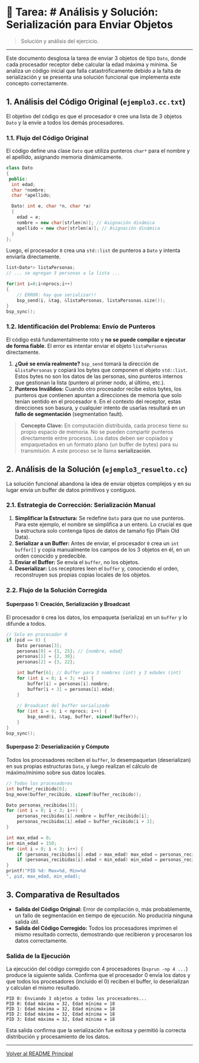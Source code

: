 # 📝 Tarea: # Análisis y Solución: Serialización para Enviar Objetos

> Solución y análisis del ejercicio.

---

Este documento desglosa la tarea de enviar 3 objetos de tipo `Dato`, donde cada procesador receptor debe calcular la edad máxima y mínima. Se analiza un código inicial que falla catastróficamente debido a la falta de serialización y se presenta una solución funcional que implementa este concepto correctamente.

## 1. Análisis del Código Original (`ejemplo3.cc.txt`)

El objetivo del código es que el procesador `0` cree una lista de 3 objetos `Dato` y la envíe a todos los demás procesadores.

### 1.1. Flujo del Código Original

El código define una clase `Dato` que utiliza punteros `char*` para el nombre y el apellido, asignando memoria dinámicamente.

```cpp
class Dato
{
 public:
  int edad;
  char *nombre;
  char *apellido;

  Dato( int e, char *n, char *a)
  {
    edad = e;
    nombre = new char[strlen(n)]; // Asignación dinámica
    apellido = new char[strlen(a)]; // Asignación dinámica
  }
};
```

Luego, el procesador `0` crea una `std::list` de punteros a `Dato` y intenta enviarla directamente.

```cpp
list<Dato*> listaPersonas;
// ... se agregan 3 personas a la lista ...

for(int i=0;i<nprocs;i++)
{
    // ERROR: hay que serializar!!
    bsp_send(i, &tag, &listaPersonas, listaPersonas.size());
}
bsp_sync();
```

### 1.2. Identificación del Problema: Envío de Punteros

El código está fundamentalmente roto y **no se puede compilar o ejecutar de forma fiable**. El error es intentar enviar el objeto `listaPersonas` directamente.
1.  **¿Qué se envía realmente?** `bsp_send` tomará la dirección de `&listaPersonas` y copiará los bytes que componen el objeto `std::list`. Estos bytes no son los datos de las personas, sino punteros internos que gestionan la lista (puntero al primer nodo, al último, etc.).
2.  **Punteros Inválidos:** Cuando otro procesador recibe estos bytes, los punteros que contienen apuntan a direcciones de memoria que solo tenían sentido en el procesador `0`. En el contexto del receptor, estas direcciones son basura, y cualquier intento de usarlas resultará en un **fallo de segmentación** (segmentation fault).

> **Concepto Clave:** En computación distribuida, cada proceso tiene su propio espacio de memoria. No se pueden compartir punteros directamente entre procesos. Los datos deben ser copiados y empaquetados en un formato plano (un buffer de bytes) para su transmisión. A este proceso se le llama **serialización**.

## 2. Análisis de la Solución (`ejemplo3_resuelto.cc`)

La solución funcional abandona la idea de enviar objetos complejos y en su lugar envía un buffer de datos primitivos y contiguos.

### 2.1. Estrategia de Corrección: Serialización Manual

1.  **Simplificar la Estructura:** Se redefine `Dato` para que no use punteros. Para este ejemplo, el nombre se simplifica a un entero. Lo crucial es que la estructura solo contenga tipos de datos de tamaño fijo (Plain Old Data).
2.  **Serializar a un Buffer:** Antes de enviar, el procesador `0` crea un `int buffer[]` y copia manualmente los campos de los 3 objetos en él, en un orden conocido y predecible.
3.  **Enviar el Buffer:** Se envía el `buffer`, no los objetos.
4.  **Deserializar:** Los receptores leen el `buffer` y, conociendo el orden, reconstruyen sus propias copias locales de los objetos.

### 2.2. Flujo de la Solución Corregida

#### **Superpaso 1: Creación, Serialización y Broadcast**
El procesador `0` crea los datos, los empaqueta (serializa) en un `buffer` y lo difunde a todos.

```cpp
// Solo en procesador 0
if (pid == 0) {
    Dato personas[3];
    personas[0] = {1, 25}; // {nombre, edad}
    personas[1] = {2, 30};
    personas[2] = {3, 22};

    int buffer[6]; // Buffer para 3 nombres (int) y 3 edades (int)
    for (int i = 0; i < 3; ++i) {
        buffer[i] = personas[i].nombre;
        buffer[i + 3] = personas[i].edad;
    }
    
    // Broadcast del buffer serializado
    for (int i = 0; i < nprocs; i++) {
        bsp_send(i, &tag, buffer, sizeof(buffer));
    }
}
bsp_sync();
```

#### **Superpaso 2: Deserialización y Cómputo**
Todos los procesadores reciben el `buffer`, lo desempaquetan (deserializan) en sus propias estructuras `Dato`, y luego realizan el cálculo de máximo/mínimo sobre sus datos locales.

```cpp
// Todos los procesadores
int buffer_recibido[6];
bsp_move(buffer_recibido, sizeof(buffer_recibido));

Dato personas_recibidas[3];
for (int i = 0; i < 3; i++) {
    personas_recibidas[i].nombre = buffer_recibido[i];
    personas_recibidas[i].edad = buffer_recibido[i + 3];
}

int max_edad = 0;
int min_edad = 150;
for (int i = 0; i < 3; i++) {
    if (personas_recibidas[i].edad > max_edad) max_edad = personas_recibidas[i].edad;
    if (personas_recibidas[i].edad < min_edad) min_edad = personas_recibidas[i].edad;
}
printf("PID %d: Max=%d, Min=%d
", pid, max_edad, min_edad);
```

## 3. Comparativa de Resultados

-   **Salida del Código Original:** Error de compilación o, más probablemente, un fallo de segmentación en tiempo de ejecución. No produciría ninguna salida útil.
-   **Salida del Código Corregido:** Todos los procesadores imprimen el mismo resultado correcto, demostrando que recibieron y procesaron los datos correctamente.

### Salida de la Ejecución

La ejecución del código corregido con 4 procesadores (`bsprun -np 4 ...`) produce la siguiente salida. Confirma que el procesador 0 envía los datos y que todos los procesadores (incluido el 0) reciben el buffer, lo deserializan y calculan el mismo resultado.

```text
PID 0: Enviando 3 objetos a todos los procesadores...
PID 0: Edad máxima = 32, Edad mínima = 18
PID 1: Edad máxima = 32, Edad mínima = 18
PID 2: Edad máxima = 32, Edad mínima = 18
PID 3: Edad máxima = 32, Edad mínima = 18
```
Esta salida confirma que la serialización fue exitosa y permitió la correcta distribución y procesamiento de los datos. 

---
[Volver al README Principal](../../README.md)
